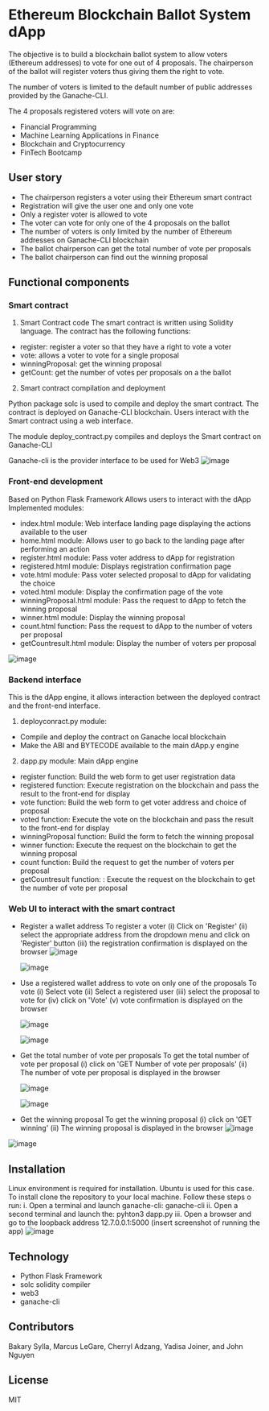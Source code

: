 # Ethereum Blockchain Ballot System dApp
The objective is to build a blockchain ballot system to allow voters (Ethereum addresses) to vote for one out of 4 proposals. The chairperson of the ballot will register voters thus giving them the right to vote.

The number of voters is limited to the default number of public addresses provided by the Ganache-CLI. 

The 4 proposals registered voters will vote on are:
- Financial Programming
- Machine Learning Applications in Finance
- Blockchain and Cryptocurrency
- FinTech Bootcamp
## User story
- The chairperson registers a voter using their Ethereum smart contract
- Registration will give the user one and only one vote
- Only a register voter is allowed to vote
- The voter can vote for only one of the 4 proposals on the ballot
- The number of voters is only limited by the number of Ethereum addresses on Ganache-CLI blockchain
- The ballot chairperson can get the total number of vote per proposals
- The ballot chairperson can find out the winning proposal

## Functional components
### Smart contract
1. Smart Contract code
The smart contract is written using Solidity language. The contract has the following functions:
- register: register a voter so that they have a right to vote a voter
- vote: allows a voter to vote for a single proposal
- winningProposal: get the winning proposal
- getCount: get the number of votes per proposals on a the ballot

2. Smart contract compilation and deployment

Python package solc is used  to compile and deploy the smart contract. The contract is deployed on Ganache-CLI blockchain. Users interact with the Smart contract using a web interface.

The module deploy_contract.py compiles and deploys the Smart contract on Ganache-CLI

Ganache-cli is the provider interface to be used for Web3
![image](https://github.com/Bakoroba/blockchain_ballot_dapp/assets/7796158/8646dd51-24c3-461d-a3a6-7ba8a801dce2)


### Front-end development
Based on Python Flask Framework
Allows users to interact with the dApp  Implemented modules:
- index.html module: Web interface landing page displaying the actions available to the user
- home.html module: Allows user to go back to the landing page after performing an action
- register.html module: Pass voter address to dApp for registration
- registered.html module: Displays registration confirmation page
- vote.html module: Pass voter selected proposal to dApp for validating the choice
- voted.html module: Display the confirmation page of the vote
- winningProposal.html module: Pass the request to dApp to fetch the winning proposal
- winner.html module: Display the winning proposal
- count.html function: Pass the request to dApp to the number of voters per proposal
- getCountresult.html module: Display the number of voters per proposal

![image](https://github.com/Bakoroba/blockchain_ballot_dapp/assets/7796158/54aaf558-71dd-4fd9-b4d1-c72a73b2d53c)


### Backend interface
This is the dApp engine, it  allows interaction between the deployed contract and the front-end interface. 
1. deployconract.py module: 
- Compile and deploy the contract on Ganache local blockchain
- Make the ABI and BYTECODE available to the main dApp.y engine
2. dapp.py module: Main dApp engine
- register function: Build the web form to get user registration data
- registered function: Execute registration on the blockchain and pass the result to the front-end for display
- vote function: Build the web form to get  voter address and choice of proposal
- voted function: Execute the vote on the blockchain and pass the result to the front-end for display
- winningProposal function: Build the form to fetch the winning proposal
- winner function: Execute the request on the blockchain to get the winning proposal
- count function: Build the request to get the  number of voters per proposal
- getCountresult function: : Execute the request on the blockchain to get the number of vote per proposal
 
### Web UI to interact with the smart contract
- Register a wallet address
  To register a voter (i) Click on 'Register' (ii) select the appropriate address from the dropdown menu and click on 'Register'
  button (iii) the registration confirmation is displayed on the browser
  ![image](https://github.com/Bakoroba/blockchain_ballot_dapp/assets/7796158/ca508a20-8775-4cd5-9022-5f28b134234e)

  ![image](https://github.com/Bakoroba/blockchain_ballot_dapp/assets/7796158/17bc50a3-6b7b-49b5-9e47-12080c523fc8)

- Use a registered wallet address to vote on only one of the proposals
  To vote (i) Select vote (ii) Select a registered user (iii) select the proposal to vote for (iv) click on 'Vote' (v)    vote 
  confirmation is displayed on the browser

   ![image](https://github.com/Bakoroba/blockchain_ballot_dapp/assets/7796158/a8f22206-fe36-4016-b1ce-29bd9f667b9f)

  ![image](https://github.com/Bakoroba/blockchain_ballot_dapp/assets/7796158/77301f7d-1b13-49c3-a48b-2d21ac35c05d)


- Get the total number of vote per proposals
  To get the total number of vote per proposal (i) click on 'GET Number of vote per proposals' (ii) The number of vote per proposal is displayed in the browser

  ![image](https://github.com/Bakoroba/blockchain_ballot_dapp/assets/7796158/c03ab8aa-89c6-426b-b803-1dc63cedca6f)

  ![image](https://github.com/Bakoroba/blockchain_ballot_dapp/assets/7796158/9702653a-de5e-448e-820e-51448119600d)


- Get the winning proposal
    To get the winning proposal (i) click on 'GET winning' (ii) The winning proposal is displayed in the browser
 ![image](https://github.com/Bakoroba/blockchain_ballot_dapp/assets/7796158/5ced1947-75bb-4575-a131-d13666be31a3)

 ![image](https://github.com/Bakoroba/blockchain_ballot_dapp/assets/7796158/9c513205-aa6e-48f5-a5c7-44dcbf841c64)

 
## Installation

Linux environment is required for installation. Ubuntu is used for this case. To install clone the repository to your local machine. Follow these steps o run:
i. Open a terminal and launch ganache-cli: ganache-cli
ii. Open a second terminal and launch the: pyhton3 dapp.py
iii. Open a browser and go to the loopback address 12.7.0.0.1:5000
(insert screenshot of running the app)
![image](https://github.com/Bakoroba/blockchain_ballot_dapp/assets/7796158/1355b212-b1d9-43cd-a18a-6db2898fc257)


## Technology
- Python Flask Framework
- solc solidity compiler
- web3
- ganache-cli


## Contributors

Bakary Sylla, Marcus LeGare, Cherryl Adzang, Yadisa Joiner, and John Nguyen

## License
MIT

